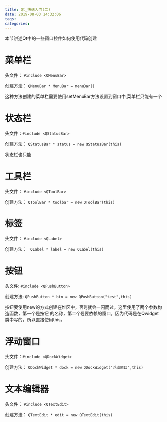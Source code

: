 ```yaml
---
title: Qt_快速入门(二)
date: 2019-08-03 14:32:06
tags:
categories:
---
```

本节讲述Qt中的一些窗口控件如何使用代码创建

<!--more-->

# 菜单栏  

头文件： `#include <QMenuBar>`  

创建方法： `QMenuBar * MenuBar = menuBar()`  

这种方法创建的菜单栏需要使用setMenuBar方法设置到窗口中,菜单栏只能有一个  

# 状态栏  

头文件：`#include <QStatusBar>`  

创建方法： `QStatusBar * status = new QStatusBar(this)`  

状态栏也只能

# 工具栏  

头文件： `#include <QToolBar>`  

创建方法： `QToolBar * toolbar = new QToolBar(this)`  

# 标签  

头文件： `#include <QLabel>`  

创建方法： ` QLabel * label = new QLabel(this)`  

# 按钮  

头文件: `#include <QPushButton>`  

创建方法: `QPushButton * btn = new QPushButton("test",this)`  

按钮要使用new的方式创建在堆区中，否则就会一闪而过。这里使用了两个参数构造函数，第一个是按钮
的名称，第二个是要依赖的窗口，因为代码是在Qwidget类中写的，所以直接使用this。

# 浮动窗口  

头文件：`#include <QDockWidget>`  

创建方法： `QDockWidget * dock = new QDockWidget("浮动窗口",this)`  

# 文本编辑器  

头文件： `#include <QTextEdit>`  

创建方法： `QTextEdit * edit = new QTextEdit(this)`  


